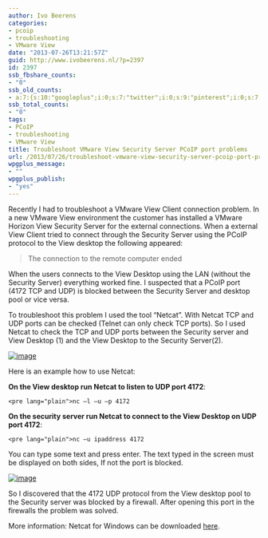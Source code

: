 ```yaml
---
author: Ivo Beerens
categories:
- pcoip
- troubleshooting
- VMware View
date: "2013-07-26T13:21:57Z"
guid: http://www.ivobeerens.nl/?p=2397
id: 2397
ssb_fbshare_counts:
- "0"
ssb_old_counts:
- a:7:{s:10:"googleplus";i:0;s:7:"twitter";i:0;s:9:"pinterest";i:0;s:7:"fbshare";i:0;s:8:"linkedin";i:0;s:6:"reddit";i:0;s:6:"tumblr";i:0;}
ssb_total_counts:
- "0"
tags:
- PCoIP
- troubleshooting
- VMware View
title: Troubleshoot VMware View Security Server PCoIP port problems
url: /2013/07/26/troubleshoot-vmware-view-security-server-pcoip-port-problems/
wpgplus_message:
- ""
wpgplus_publish:
- "yes"
---
```


Recently I had to troubleshoot a VMware View Client connection problem. In a new VMware View environment the customer has installed a VMware Horizon View Security Server for the external connections. When a external View Client tried to connect through the Security Server using the PCoIP protocol to the View desktop the following appeared:

> The connection to the remote computer ended

When the users connects to the View Desktop using the LAN (without the Security Server) everything worked fine. I suspected that a PCoIP port (4172 TCP and UDP) is blocked between the Security Server and desktop pool or vice versa.

To troubleshoot this problem I used the tool “Netcat”. With Netcat TCP and UDP ports can be checked (Telnet can only check TCP ports). So I used Netcat to check the TCP and UDP ports between the Security server and View Desktop (1) and the View Desktop to the Security Server(2).

[![image](http://localhost/wp-content/uploads/2013/07/image_thumb9.png "image")](http://localhost/wp-content/uploads/2013/07/image9.png)

Here is an example how to use Netcat:

**On the View desktop run Netcat to listen to UDP port 4172**:

```
<pre lang="plain">nc –l –u –p 4172
```

**On the security server run Netcat to connect to the View Desktop on UDP port 4172**:

```
<pre lang="plain">nc –u ipaddress 4172
```

You can type some text and press enter. The text typed in the screen must be displayed on both sides, If not the port is blocked.

[![image](http://localhost/wp-content/uploads/2013/07/image_thumb10.png "image")](http://localhost/wp-content/uploads/2013/07/image10.png)

So I discovered that the 4172 UDP protocol from the View desktop pool to the Security server was blocked by a firewall. After opening this port in the firewalls the problem was solved.

More information: Netcat for Windows can be downloaded [here](http://joncraton.org/blog/netcat-for-windows).
